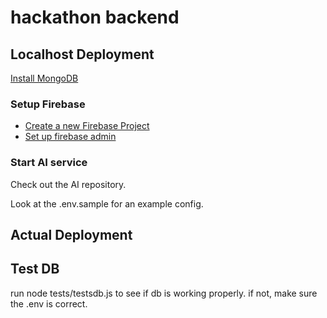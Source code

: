 # hackathon backend

## Localhost Deployment

[Install MongoDB](https://docs.mongodb.com/manual/tutorial/install-mongodb-on-ubuntu/)

### Setup Firebase

- [Create a new Firebase Project](https://console.firebase.google.com/u/0/?pli=1)
- [Set up firebase admin](https://firebase.google.com/docs/admin/setup?authuser=0)

### Start AI service

Check out the AI repository.

Look at the .env.sample for an example config.

## Actual Deployment

## Test DB

run node tests/testsdb.js to see if db is working properly. if not, make sure the .env is correct.
